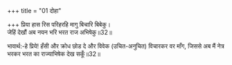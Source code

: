 +++
title = "01 दोहा"

+++
प्रिया हास रिस परिहरहि मागु बिचारि बिबेकु।  
जेहिं देखौं अब नयन भरि भरत राज अभिषेकु॥32॥  

भावार्थ:-हे प्रिये! हँसी और क्रोध छोड दे और विवेक (उचित-अनुचित) विचारकर वर माँग, जिससे अब मैं नेत्र भरकर भरत का राज्याभिषेक देख सकूँ॥32॥  



